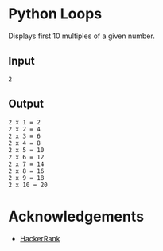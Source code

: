 # Python Loops
Displays first 10 multiples of a given number.

## Input

`2`

## Output

```
2 x 1 = 2
2 x 2 = 4
2 x 3 = 6
2 x 4 = 8
2 x 5 = 10
2 x 6 = 12
2 x 7 = 14
2 x 8 = 16
2 x 9 = 18
2 x 10 = 20
```

# Acknowledgements
* [HackerRank](www.hackerrank.com)
